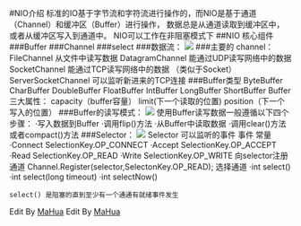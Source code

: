 #NIO介绍
标准的IO基于字节流和字符流进行操作的，而NIO是基于通道（Channel）和缓冲区（Buffer）进行操作，
 数据总是从通道读取到缓冲区中，或者从缓冲区写入到通道中。
 NIO可以工作在非阻塞模式下
##NIO 核心组件
###Buffer
###Channel
###select
###数据流：
![](https://i.imgur.com/QD0ddPk.png)
###主要的 channel：
    FileChannel       从文件中读写数据
	DatagramChannel  能通过UDP读写网络中的数据
	SocketChannel     能通过TCP读写网络中的数据 （类似于Socket）
	ServerSocketChannel  可以监听新进来的TCP连接
###Buffer类型
    ByteBuffer
    CharBuffer
    DoubleBuffer
    FloatBuffer
    IntBuffer
    LongBuffer
    ShortBuffer
    Buffer 三大属性： capacity（buffer容量） limit(下一个读取的位置) position（下一个写入的位置）
###Buffer的读写模式：
![](https://i.imgur.com/d4IO39s.png)
    使用Buffer读写数据一般遵循以下四个步骤：
    ·写入数据到Buffer
    ·调用flip()方法
    ·从Buffer中读取数据
    ·调用clear()方法或者compact()方法
###Selector：
![](https://i.imgur.com/9iMZM4O.png)
    Selector 可以监听的事件
    事件    		常量
    ·Connect       SelectionKey.OP_CONNECT
    ·Accept        SelectionKey.OP_ACCEPT
    ·Read         SelectionKey.OP_READ
    ·Write          SelectionKey.OP_WRITE
    向selector注册通道
    Channel.Register(selector,SelectonKey.OP_READ);
    选择通道
    ·int select()
    ·int select(long timeout)
    ·int selectNow()
    
    select() 是阻塞的直到至少有一个通通有就绪事件发生
Edit By [MaHua](http://mahua.jser.me)
Edit By [MaHua](http://mahua.jser.me)
